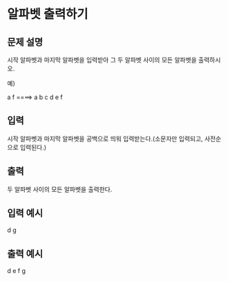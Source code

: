 # 알파벳 출력하기
## 문제 설명      
시작 알파벳과 마지막 알파벳을 입력받아 그 두 알파벳 사이의 모든 알파벳을 출력하시오.

예)

a f   ====> a b c d e f  

## 입력
시작 알파벳과 마지막 알파벳을 공백으로 띄워 입력받는다.(소문자만 입력되고, 사전순으로 입력된다.)

## 출력
두 알파벳 사이의 모든 알파벳을 출력한다.

## 입력 예시   
d g

## 출력 예시
d e f g 